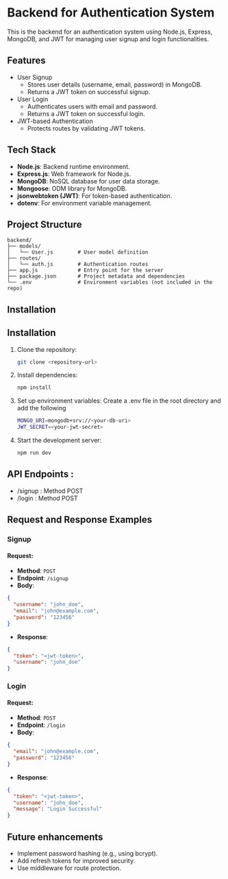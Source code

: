 # Backend for Authentication System

This is the backend for an authentication system using Node.js, Express, MongoDB, and JWT for managing user signup and login functionalities.

## Features

- User Signup
  - Stores user details (username, email, password) in MongoDB.
  - Returns a JWT token on successful signup.
- User Login
  - Authenticates users with email and password.
  - Returns a JWT token on successful login.
- JWT-based Authentication
  - Protects routes by validating JWT tokens.

## Tech Stack

- **Node.js**: Backend runtime environment.
- **Express.js**: Web framework for Node.js.
- **MongoDB**: NoSQL database for user data storage.
- **Mongoose**: ODM library for MongoDB.
- **jsonwebtoken (JWT)**: For token-based authentication.
- **dotenv**: For environment variable management.

## Project Structure

```
backend/
├── models/
│   └── User.js        # User model definition
├── routes/
│   └── auth.js        # Authentication routes
├── app.js             # Entry point for the server
├── package.json       # Project metadata and dependencies
└── .env               # Environment variables (not included in the repo)

```

## Installation

## Installation
1. Clone the repository:
   ```bash
   git clone <repository-url>
   ```
2. Install dependencies:
   ```bash
   npm install
   ```
3. Set up environment variables:
    Create a .env file in the root directory and add the following
    ```bash
    MONGO_URI=mongodb+srv://<your-db-uri>
    JWT_SECRET=<your-jwt-secret>
   ```
4. Start the development server:
   ```bash
   npm run dev
   ```

## API Endpoints : 
- /signup : Method POST
- /login : Method POST

## Request and Response Examples

### Signup

#### Request:
- **Method**: `POST`
- **Endpoint**: `/signup`
- **Body**:
```json
{
  "username": "john_doe",
  "email": "john@example.com",
  "password": "123456"
}
```
- **Response**:
```json
{
  "token": "<jwt-token>",
  "username": "john_doe"
}
```

### Login

#### Request:
- **Method**: `POST`
- **Endpoint**: `/login`
- **Body**:
```json
{
  "email": "john@example.com",
  "password": "123456"
}
```
- **Response**:
```json
{
  "token": "<jwt-token>",
  "username": "john_doe",
  "message": "Login Successful"
}
```

## Future enhancements 
- Implement password hashing (e.g., using bcrypt).
- Add refresh tokens for improved security.
- Use middleware for route protection.